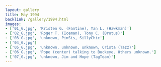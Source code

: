 ```yaml
---
layout: gallery
title: May 1994
backlink: /gallery/1994.html
images:
- ['01_G.jpg', 'Kristen G. (Fantine), Yan L. (Hawkman)']
- ['02_G.jpg', 'Roger T. (Iceman), Tony C. (Brutus)']
- ['03_G.jpg', 'unknown, PinSis, SillyChic']
- ['04_G.jpg']
- ['05_G.jpg', 'unknown, unknown, unknown, Crista (Tazz)']
- ['06_G.jpg', 'Pope (center) talking to Buckeye. Others unknown.']
- ['07_G.jpg', 'unknown, Jim and Hope (TagTeam)']
---
```



